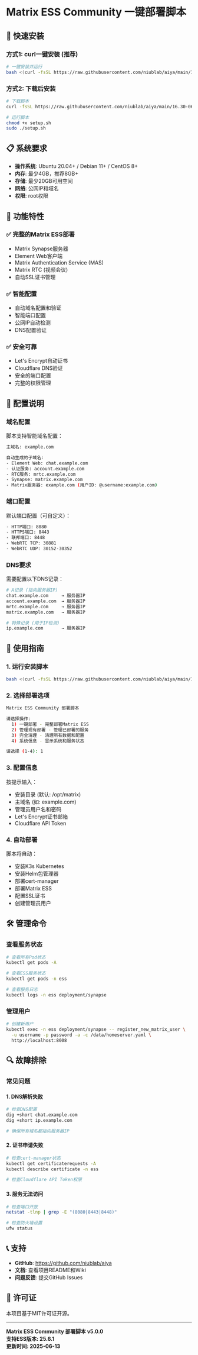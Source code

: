 # Matrix ESS Community 一键部署脚本

## 🚀 **快速安装**

### **方式1: curl一键安装 (推荐)**

```bash
# 一键安装并运行
bash <(curl -fsSL https://raw.githubusercontent.com/niublab/aiya/main/16.30-06.13-2025/setup.sh)
```

### **方式2: 下载后安装**

```bash
# 下载脚本
curl -fsSL https://raw.githubusercontent.com/niublab/aiya/main/16.30-06.13-2025/setup.sh -o setup.sh

# 运行脚本
chmod +x setup.sh
sudo ./setup.sh
```

## 📋 **系统要求**

- **操作系统**: Ubuntu 20.04+ / Debian 11+ / CentOS 8+
- **内存**: 最少4GB，推荐8GB+
- **存储**: 最少20GB可用空间
- **网络**: 公网IP和域名
- **权限**: root权限

## 🎯 **功能特性**

### **✅ 完整的Matrix ESS部署**
- Matrix Synapse服务器
- Element Web客户端
- Matrix Authentication Service (MAS)
- Matrix RTC (视频会议)
- 自动SSL证书管理

### **✅ 智能配置**
- 自动域名配置和验证
- 智能端口配置
- 公网IP自动检测
- DNS配置验证

### **✅ 安全可靠**
- Let's Encrypt自动证书
- Cloudflare DNS验证
- 安全的端口配置
- 完整的权限管理

## 🔧 **配置说明**

### **域名配置**
脚本支持智能域名配置：

```bash
主域名: example.com

自动生成的子域名:
- Element Web: chat.example.com
- 认证服务: account.example.com  
- RTC服务: mrtc.example.com
- Synapse: matrix.example.com
- Matrix服务器: example.com (用户ID: @username:example.com)
```

### **端口配置**
默认端口配置（可自定义）：

```bash
- HTTP端口: 8080
- HTTPS端口: 8443
- 联邦端口: 8448
- WebRTC TCP: 30881
- WebRTC UDP: 30152-30352
```

### **DNS要求**
需要配置以下DNS记录：

```bash
# A记录 (指向服务器IP)
chat.example.com     → 服务器IP
account.example.com  → 服务器IP
mrtc.example.com     → 服务器IP
matrix.example.com   → 服务器IP

# 特殊记录 (用于IP检测)
ip.example.com       → 服务器IP
```

## 📖 **使用指南**

### **1. 运行安装脚本**
```bash
bash <(curl -fsSL https://raw.githubusercontent.com/niublab/aiya/main/16.30-06.13-2025/setup.sh)
```

### **2. 选择部署选项**
```bash
Matrix ESS Community 部署脚本

请选择操作:
  1) 一键部署 - 完整部署Matrix ESS
  2) 管理现有部署 - 管理已部署的服务
  3) 完全清理 - 清理所有数据和配置
  4) 系统信息 - 显示系统和服务状态

请选择 (1-4): 1
```

### **3. 配置信息**
按提示输入：
- 安装目录 (默认: /opt/matrix)
- 主域名 (如: example.com)
- 管理员用户名和密码
- Let's Encrypt证书邮箱
- Cloudflare API Token

### **4. 自动部署**
脚本将自动：
- 安装K3s Kubernetes
- 安装Helm包管理器
- 部署cert-manager
- 部署Matrix ESS
- 配置SSL证书
- 创建管理员用户

## 🛠️ **管理命令**

### **查看服务状态**
```bash
# 查看所有Pod状态
kubectl get pods -A

# 查看ESS服务状态
kubectl get pods -n ess

# 查看服务日志
kubectl logs -n ess deployment/synapse
```

### **管理用户**
```bash
# 创建新用户
kubectl exec -n ess deployment/synapse -- register_new_matrix_user \
  -u username -p password -a -c /data/homeserver.yaml \
  http://localhost:8008
```

## 🔍 **故障排除**

### **常见问题**

#### **1. DNS解析失败**
```bash
# 检查DNS配置
dig +short chat.example.com
dig +short ip.example.com

# 确保所有域名都指向服务器IP
```

#### **2. 证书申请失败**
```bash
# 检查cert-manager状态
kubectl get certificaterequests -A
kubectl describe certificate -n ess

# 检查Cloudflare API Token权限
```

#### **3. 服务无法访问**
```bash
# 检查端口开放
netstat -tlnp | grep -E "(8080|8443|8448)"

# 检查防火墙设置
ufw status
```

## 📞 **支持**

- **GitHub**: https://github.com/niublab/aiya
- **文档**: 查看项目README和Wiki
- **问题反馈**: 提交GitHub Issues

## 📄 **许可证**

本项目基于MIT许可证开源。

---

**Matrix ESS Community 部署脚本 v5.0.0**  
**支持ESS版本: 25.6.1**  
**更新时间: 2025-06-13**

